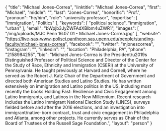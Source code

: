 {
  "title": "Michael Jones-Correa",
  "linktitle": "Michael Jones-Correa",
  "first": "Michael",
  "middle": "",
  "last": "Jones-Correa",
  "honorific": "Prof.",
  "pronoun": "he/him",
  "role": "university professor",
  "expertise": [
    "Immigration",
    "Politics"
  ],
  "keywords": [
    "political science",
    "immigration",
    "urban"
  ],
  "email": "bWpjb3JyZWFAdXBlbm4uZWR1",
  "images": [
    "/img/uploads/MJC Penn 16.07 01 - Michael Jones-Correa.jpg"
  ],
  "website": "https://live-sas-www-polisci.pantheon.sas.upenn.edu/people/standing-faculty/michael-jones-correa",
  "facebook": "",
  "twitter": "mjonescorrea",
  "instagram": "",
  "linkedin": "",
  "location": "Philadelphia, PA",
  "phone": "2158984255",
  "bio": "Michael Jones-Correa is the President\u2019s Distinguished Professor of Political Science and Director of the Center for the Study of Race, Ethnicity and Immigration (CSERI) at the University of Pennsylvania.  He taught previously at Harvard and Cornell, where he served as the Robert J. Katz Chair of the Department of Government and directed both American Studies and Latino Studies. He has written extensively on immigration and Latino politics in the US, including most recently the books Holding Fast: Resilience and Civic Engagement among Latino Immigrants, and Latinos in the New Millennium.  Recent research includes the Latino Immigrant National Election Study (LINES), surveys fielded before and after the 2016 elections, and an investigation into immigrant/native-born contract, trust and civic engagement in Philadelphia and Atlanta, among other projects. He currently serves as Chair of the Board of Trustees of the Russell Sage Foundation.",
  "layout": "person"
}
